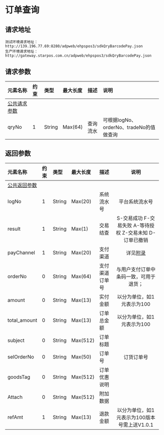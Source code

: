 # 订单查询

## 请求地址

```
测试环境请求地址：http://139.196.77.69:8280/adpweb/ehpspos3/sdkQryBarcodePay.json
生产环境请求地址：http://gateway.starpos.com.cn/adpweb/ehpspos3/sdkQryBarcodePay.json
```

## 请求参数

| **元素名称** | **约束** | **类型** | **最大长度** | **描述** | **说明** |
| :--- | :--- | :--- | :--- | :--- | :--- |
| [公共请求参数](/scanAPI/public-parameter.md) |  |  |  |  |  |
| qryNo | 1 | String | Max\(64\) | 查询流水 | 可根据logNo、orderNo、tradeNo的值做查询 |

## 返回参数

| **元素名称** | **约束** | **类型** | **最大长度** | **描述** | **说明** |
| :--- | :--- | :--- | :--- | :--- | :---: |
| [公共返回参数](/scanAPI/public-parameter.md) |  |  |  |  |  |
| logNo | 1 | String | Max\(20\) | 系统流水号 | 平台系统流水号 |
| result | 1 | String | Max\(1\) | 交易结查 | S-交易成功          F-交易失败        A-等待授权        Z-交易未知        D-订单已撤销 |
| payChannel | 1 | String | Max\(20\) | 支付渠道 | 详见[附录](/scanAPI/appendix.md) |
| orderNo | 0 | String | Max\(64\) | 支付渠道订单号 | 与用户支付订单中条码一致，可用于退货； |
| amount | 0 | String | Max\(13\) | 实付金额 | 以分为单位，如1元表示为100 |
| total\_amount | 0 | String | Max\(13\) | 订单总金额 | 以分为单位，如1元表示为100 |
| subject | 0 | String | Max\(512\) | 订单标题 |  |
| selOrderNo | 0 | String | Max\(50\) | 订单号 | 订货订单号 |
| goodsTag | 0 | String | Max\(512\) | 订单优惠说明 |  |
| Attach | 0 | String | Max\(512\) | 附加数据 |  |
| refAmt | 1 | String | Max\(13\) | 退款金额 | 以分为单位，如1元表示为100版本号需上送V1.0.1 |



